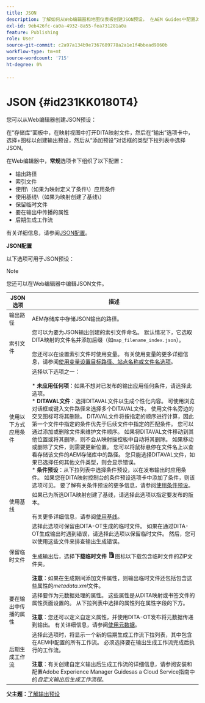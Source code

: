 ```yaml
---
title: JSON
description: 了解如何从Web编辑器和地图仪表板创建JSON预设。 在AEM Guides中配置JSON输出预设。
exl-id: 9eb426fc-ca0a-4932-8a55-fea731281a0a
feature: Publishing
role: User
source-git-commit: c2a97a134b9e7367689778a2a1e1f4bbead9860b
workflow-type: tm+mt
source-wordcount: '715'
ht-degree: 0%

---
```


# JSON {#id231KK0180T4}

您可以从Web编辑器创建JSON预设：

在“存储库”面板中，在映射视图中打开DITA映射文件，然后在“输出”选项卡中，选择+图标以创建输出预设，然后从“添加预设”对话框的类型下拉列表中选择JSON。

在Web编辑器中，**常规**&#x200B;选项卡下组织了以下配置：

- 输出路径
- 索引文件
- 使用\（如果为映射定义了条件\）应用条件
- 使用基线\（如果为映射创建了基线\）
- 保留临时文件
- 要在输出中传播的属性
- 后期生成工作流

有关详细信息，请参阅[JSON配置](#id231KJA00REJ)。


**JSON配置**

以下选项可用于JSON预设：

>[!NOTE]
>
> 您还可以在Web编辑器中编辑JSON文件。

| JSON选项 | 描述 |
| --- | --- |
| 输出路径 | AEM存储库中存储JSON输出的路径。 |
| 索引文件 | 您可以为要为JSON输出创建的索引文件命名。 默认情况下，它选取DITA映射的文件名并添加后缀（如`map_filename_index.json`）。<br><br>您还可以在设置索引文件时使用变量。 有关使用变量的更多详细信息，请参阅[使用变量设置目标路径、站点名称或文件名选项](generate-output-use-variables.md#id18BUG70K05Z)。 |
| 使用以下方式应用条件 | 选择以下选项之一：<br><br>* **未应用任何项**：如果不想对已发布的输出应用任何条件，请选择此选项。<br>* **DITAVAL文件**：选择DITAVAL文件以生成个性化内容。 可使用浏览对话框或键入文件路径来选择多个DITAVAL文件。 使用文件名旁边的交叉图标可将其删除。 DITAVAL文件将按指定的顺序进行计算，因此第一个文件中指定的条件优先于后续文件中指定的匹配条件。 您可以通过添加或删除文件来维护文件顺序。 如果将DITAVAL文件移动到其他位置或将其删除，则不会从映射操控板中自动将其删除。 如果移动或删除了文件，则需要更新位置。 您可以将鼠标悬停在文件名上以查看存储该文件的AEM存储库中的路径。 您只能选择DITAVAL文件，如果已选择任何其他文件类型，则会显示错误。<br>* **条件预设**：从下拉列表中选择条件预设，以在发布输出时应用条件。 如果您在DITA映射控制台的条件预设选项卡中添加了条件，则该选项可见。 要了解有关条件预设的更多信息，请参阅[使用条件预设](generate-output-use-condition-presets.md#id1825FL004PN)。 |
| 使用基线 | 如果已为所选DITA映射创建了基线，请选择此选项以指定要发布的版本。<br><br>有关更多详细信息，请参阅[使用基线](generate-output-use-baseline-for-publishing.md#id1825FI0J0PF)。 |
| 保留临时文件 | 选择此选项可保留由DITA-OT生成的临时文件。 如果在通过DITA-OT生成输出时遇到错误，请选择此选项以保留临时文件。 然后，您可以使用这些文件来排查输出生成错误。<br> <br>生成输出后，选择&#x200B;**下载临时文件** ![下载临时文件图标](images/download-temp-files-icon.png)图标以下载包含临时文件的ZIP文件夹。<br><br> **注意**：如果在生成期间添加文件属性，则输出临时文件还包括包含这些属性的&#x200B;*metadata.xml*&#x200B;文件。 |
| 要在输出中传播的属性 | 选择要作为元数据处理的属性。 这些属性是从DITA映射或书签文件的属性页面设置的。 从下拉列表中选择的属性列在属性字段的下方。<br><br>**注意**：您还可以定义自定义属性，并使用DITA-OT发布将元数据传递到输出。 有关详细信息，请参阅[使用元数据](metadata-dita.md#id21BJ00QD0XA)。 |
| 后期生成工作流 | 选择此选项时，将显示一个新的后期生成工作流下拉列表，其中包含在AEM中配置的所有工作流。 必须选择要在输出生成工作流完成后执行的工作流。<br><br>**注意**：有关创建自定义输出后生成工作流的详细信息，请参阅安装和配置Adobe Experience Manager Guidesas a Cloud Service指南中的&#x200B;_自定义输出后生成工作流程_。 |

**父主题：**[&#x200B;了解输出预设](generate-output-understand-presets.md)
